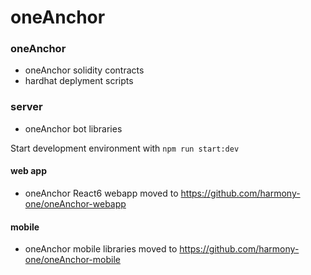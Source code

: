# oneAnchor

### oneAnchor

* oneAnchor solidity contracts
* hardhat deplyment scripts

### server

* oneAnchor bot libraries

Start development environment with `npm run start:dev`

#### web app

* oneAnchor React6 webapp moved to https://github.com/harmony-one/oneAnchor-webapp

#### mobile 

* oneAnchor mobile libraries moved to https://github.com/harmony-one/oneAnchor-mobile
